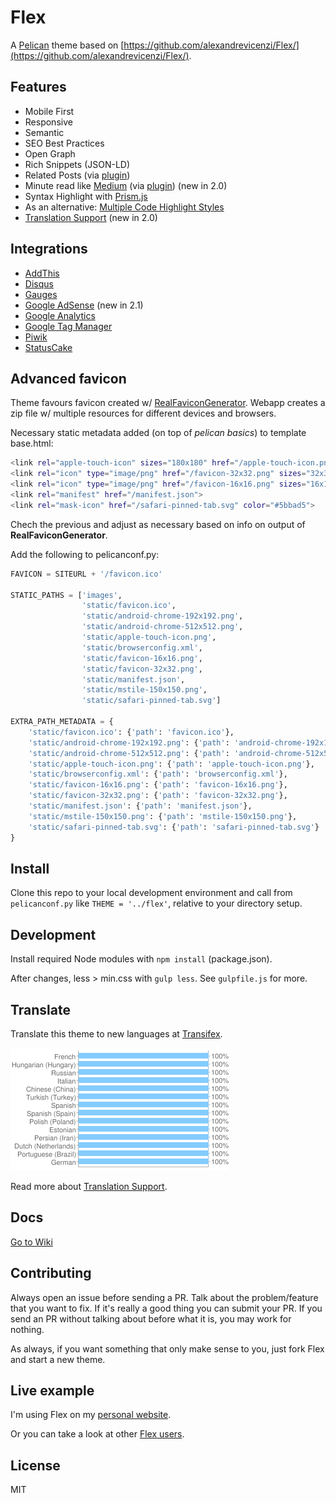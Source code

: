 # Flex

A [Pelican](http://blog.getpelican.com/) theme based on [https://github.com/alexandrevicenzi/Flex/](https://github.com/alexandrevicenzi/Flex/).

## Features

- Mobile First
- Responsive
- Semantic
- SEO Best Practices
- Open Graph
- Rich Snippets (JSON-LD)
- Related Posts (via [plugin](https://github.com/getpelican/pelican-plugins/tree/master/related_posts))
- Minute read like [Medium](https://medium.com/) (via [plugin](https://github.com/getpelican/pelican-plugins/tree/master/post_stats)) (new in 2.0)
- Syntax Highlight with [Prism.js](http://prismjs.com/)
- As an alternative: [Multiple Code Highlight Styles](https://github.com/alexandrevicenzi/Flex/wiki/Code-highlight-support)
- [Translation Support](https://github.com/alexandrevicenzi/Flex/wiki/Translation-support) (new in 2.0)

## Integrations

- [AddThis](http://www.addthis.com/)
- [Disqus](https://disqus.com/)
- [Gauges](http://get.gaug.es/)
- [Google AdSense](https://www.google.com.br/adsense/start/) (new in 2.1)
- [Google Analytics](https://www.google.com/analytics/web/)
- [Google Tag Manager](https://www.google.com/tagmanager/)
- [Piwik](http://piwik.org/)
- [StatusCake](https://www.statuscake.com/)

## Advanced favicon

Theme favours favicon created w/ [RealFaviconGenerator](http://realfavicongenerator.net/).
Webapp creates a zip file w/ multiple resources for different devices and browsers.

Necessary static metadata added (on top of *pelican basics*) to template base.html:

```bash
<link rel="apple-touch-icon" sizes="180x180" href="/apple-touch-icon.png">
<link rel="icon" type="image/png" href="/favicon-32x32.png" sizes="32x32">
<link rel="icon" type="image/png" href="/favicon-16x16.png" sizes="16x16">
<link rel="manifest" href="/manifest.json">
<link rel="mask-icon" href="/safari-pinned-tab.svg" color="#5bbad5">
```
Chech the previous and adjust as necessary based on info on output of **RealFaviconGenerator**.

Add the following to pelicanconf.py:

```python
FAVICON = SITEURL + '/favicon.ico'

STATIC_PATHS = ['images',
                'static/favicon.ico',
                'static/android-chrome-192x192.png',
                'static/android-chrome-512x512.png',
                'static/apple-touch-icon.png',
                'static/browserconfig.xml',
                'static/favicon-16x16.png',
                'static/favicon-32x32.png',
                'static/manifest.json',
                'static/mstile-150x150.png',
                'static/safari-pinned-tab.svg']

EXTRA_PATH_METADATA = {
    'static/favicon.ico': {'path': 'favicon.ico'},
    'static/android-chrome-192x192.png': {'path': 'android-chrome-192x192.png'},
    'static/android-chrome-512x512.png': {'path': 'android-chrome-512x512.png'},
    'static/apple-touch-icon.png': {'path': 'apple-touch-icon.png'},
    'static/browserconfig.xml': {'path': 'browserconfig.xml'},
    'static/favicon-16x16.png': {'path': 'favicon-16x16.png'},
    'static/favicon-32x32.png': {'path': 'favicon-32x32.png'},
    'static/manifest.json': {'path': 'manifest.json'},
    'static/mstile-150x150.png': {'path': 'mstile-150x150.png'},
    'static/safari-pinned-tab.svg': {'path': 'safari-pinned-tab.svg'}
}
```

## Install

Clone this repo to your local development environment and call from `pelicanconf.py` like `THEME = '../flex'`, relative to your directory setup.

## Development

Install required Node modules with `npm install` (package.json).

After changes, less > min.css with `gulp less`. See `gulpfile.js` for more.

## Translate

Translate this theme to new languages at [Transifex](https://www.transifex.com/alexandrevicenzi/flex-pelican/).

![Translations](https://github.com/alexandrevicenzi/Flex/blob/master/translation_chart.png)

Read more about [Translation Support](https://github.com/alexandrevicenzi/Flex/wiki/Translation-support).

## Docs

[Go to Wiki](https://github.com/alexandrevicenzi/Flex/wiki)

## Contributing

Always open an issue before sending a PR. Talk about the problem/feature that you want to fix. If it's really a good thing you can submit your PR. If you send an PR without talking about before what it is, you may work for nothing.

As always, if you want something that only make sense to you, just fork Flex and start a new theme.

## Live example

I'm using Flex on my [personal website](http://janikarhunen.fi/).

Or you can take a look at other [Flex users](https://github.com/alexandrevicenzi/Flex/wiki/Flex-users).

## License

MIT
